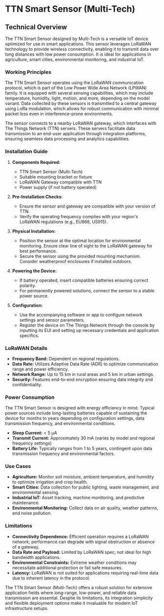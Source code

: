 # TTN Smart Sensor (Multi-Tech)

## Technical Overview

The TTN Smart Sensor designed by Multi-Tech is a versatile IoT device optimized for use in smart applications. This sensor leverages LoRaWAN technology to provide wireless connectivity, enabling it to transmit data over long distances with low power consumption. It is ideal for applications in agriculture, smart cities, environmental monitoring, and industrial IoT.

### Working Principles

The TTN Smart Sensor operates using the LoRaWAN communication protocol, which is part of the Low Power Wide Area Network (LPWAN) family. It is equipped with several sensing capabilities, which may include temperature, humidity, light, motion, and more, depending on the model variant. Data collected by these sensors is transmitted to a central gateway using LoRa modulation, which allows for robust communication with minimal packet loss even in interference-prone environments.

The sensor connects to a nearby LoRaWAN gateway, which interfaces with The Things Network (TTN) servers. These servers facilitate data transmission to an end-user application through integration platforms, ensuring seamless data processing and analytics capabilities.

### Installation Guide

1. **Components Required:**
   - TTN Smart Sensor (Multi-Tech)
   - Suitable mounting bracket or fixture
   - LoRaWAN Gateway compatible with TTN
   - Power supply (if not battery operated)

2. **Pre-Installation Checks:**
   - Ensure the sensor and gateway are compatible with your version of TTN.
   - Verify the operating frequency complies with your region's LoRaWAN regulations (e.g., EU868, US915).

3. **Physical Installation:**
   - Position the sensor at the optimal location for environmental monitoring. Ensure clear line of sight to the LoRaWAN gateway for best performance.
   - Secure the sensor using the provided mounting mechanism. Consider weatherproof enclosures if installed outdoors.

4. **Powering the Device:**
   - If battery operated, insert compatible batteries ensuring correct polarity.
   - For permanently powered solutions, connect the sensor to a stable power source.

5. **Configuration:**
   - Use the accompanying software or app to configure network settings and sensor parameters.
   - Register the device on The Things Network through the console by inputting its EUI and setting up necessary credentials and application specifics.

### LoRaWAN Details

- **Frequency Band:** Dependent on regional regulations.
- **Data Rate:** Utilizes Adaptive Data Rate (ADR) to optimize communication range and power efficiency.
- **Network Range:** Up to 15 km in rural areas and 5 km in urban settings.
- **Security:** Features end-to-end encryption ensuring data integrity and confidentiality.

### Power Consumption

The TTN Smart Sensor is designed with energy efficiency in mind. Typical power sources include long-lasting batteries capable of sustaining the device for months to years depending on configuration settings, data transmission frequency, and environmental conditions. 

- **Sleep Current:** < 5 µA
- **Transmit Current:** Approximately 30 mA (varies by model and regional frequency settings)
- **Battery Life:** Typically ranges from 1 to 5 years, contingent upon data transmission frequency and environmental factors.

### Use Cases

- **Agriculture:** Monitor soil moisture, ambient temperature, and humidity to optimize irrigation and crop health.
- **Smart Cities:** Data collection for public lighting, waste management, and environmental sensing.
- **Industrial IoT:** Asset tracking, machine monitoring, and predictive maintenance.
- **Environmental Monitoring:** Collect data on air quality, weather patterns, and noise pollution.

### Limitations

- **Connectivity Dependence:** Efficient operation requires a LoRaWAN network; performance can degrade with signal obstruction or absence of a gateway.
- **Data Rate and Payload:** Limited by LoRaWAN spec; not ideal for high bandwidth applications.
- **Environmental Constraints:** Extreme weather conditions may necessitate additional protection or fail safe measures.
- **Latency:** LoRaWAN is not suited for applications requiring real-time data due to inherent latency in the protocol.

The TTN Smart Sensor (Multi-Tech) offers a robust solution for extensive application fields where long-range, low-power, and reliable data transmission are essential. Despite its limitations, its integration simplicity and flexible deployment options make it invaluable for modern IoT infrastructure setups.